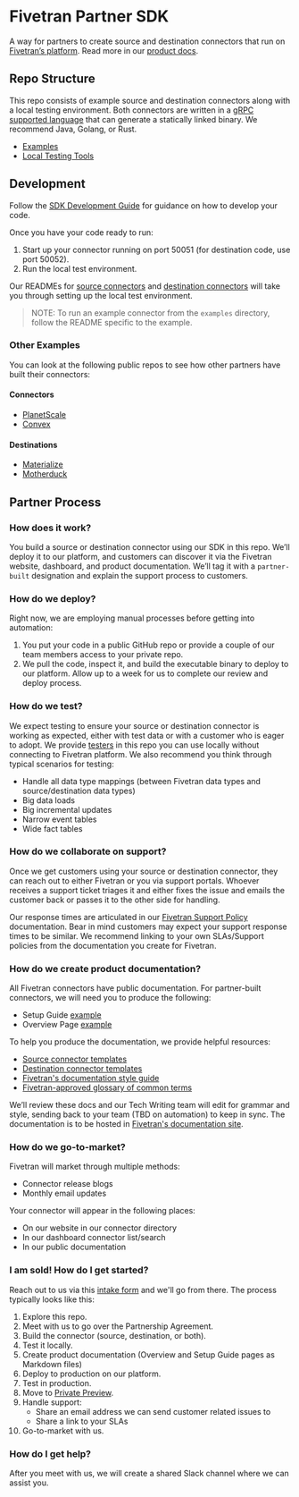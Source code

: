 # Fivetran Partner SDK
A way for partners to create source and destination connectors that run on [Fivetran’s platform](https://www.fivetran.com/). Read more in our [product docs](https://fivetran.com/docs/partner-built-program). 

## Repo Structure
This repo consists of example source and destination connectors along with a local testing environment. Both connectors are written in a [gRPC supported language](https://grpc.io/docs/languages/) that can generate a statically linked binary. We recommend Java, Golang, or Rust. 
* [Examples](examples)
* [Local Testing Tools](tools/)

## Development
Follow the [SDK Development Guide](development-guide.md) for guidance on how to develop your code. 

Once you have your code ready to run:
1. Start up your connector running on port 50051 (for destination code, use port 50052).
2. Run the local test environment.

Our READMEs for [source connectors](tools/source-connector-tester/) and [destination connectors](tools/destination-connector-tester/) will take you through setting up the local test environment. 

> NOTE: To run an example connector from the `examples` directory, follow the README specific to the example. 

### Other Examples
You can look at the following public repos to see how other partners have built their connectors:
#### Connectors
* [PlanetScale](https://github.com/planetscale/fivetran-source)
* [Convex](https://github.com/get-convex/convex-backend/tree/main/crates/fivetran_source)
#### Destinations
* [Materialize](https://github.com/MaterializeInc/materialize/tree/main/src/fivetran-destination)
* [Motherduck](https://github.com/MotherDuck-Open-Source/motherduck-fivetran-connector)

## Partner Process

### How does it work?
You build a source or destination connector using our SDK in this repo. We’ll deploy it to our platform, and customers can discover it via the Fivetran website, dashboard, and product documentation. We’ll tag it with a `partner-built` designation and explain the support process to customers. 

### How do we deploy?
Right now, we are employing manual processes before getting into automation:
1. You put your code in a public GitHub repo or provide a couple of our team members access to your private repo. 
2. We pull the code, inspect it, and build the executable binary to deploy to our platform. Allow up to a week for us to complete our review and deploy process.

### How do we test?
We expect testing to ensure your source or destination connector is working as expected, either with test data or with a customer who is eager to adopt. We provide [testers](tools/) in this repo you can use locally without connecting to Fivetran platform. We also recommend you think through typical scenarios for testing:

* Handle all data type mappings (between Fivetran data types and source/destination data types)
* Big data loads
* Big incremental updates
* Narrow event tables
* Wide fact tables

### How do we collaborate on support?
Once we get customers using your source or destination connector, they can reach out to either Fivetran or you via support portals. Whoever receives a support ticket triages it and either fixes the issue and emails the customer back or passes it to the other side for handling.

Our response times are articulated in our [Fivetran Support Policy](https://support.fivetran.com/hc/en-us/articles/5893119459223-Fivetran-Support-Policy) documentation. Bear in mind customers may expect your support response times to be similar. We recommend linking to your own SLAs/Support policies from the documentation you create for Fivetran. 

### How do we create product documentation?
All Fivetran connectors have public documentation. For partner-built connectors, we will need you to produce the following:
* Setup Guide [example](https://fivetran.com/docs/databases/cosmos/setup-guide)
* Overview Page [example](https://fivetran.com/docs/databases/cosmos)

To help you produce the documentation, we provide helpful resources:
* [Source connector templates](doc-templates/source-connector-templates/)
* [Destination connector templates](doc-templates/destination-connector-templates/)
* [Fivetran's documentation style guide](https://github.com/fivetran/fivetran_sdk/tree/main/style-guide/style-guide.md)
* [Fivetran-approved glossary of common terms](https://github.com/fivetran/fivetran_sdk/tree/main/style-guide/common-terms-glossary.md)

We’ll review these docs and our Tech Writing team will edit for grammar and style, sending back to your team (TBD on automation) to keep in sync. The documentation is to be hosted in [Fivetran's documentation site](https://fivetran.com/docs/getting-started).

### How do we go-to-market?
Fivetran will market through multiple methods:
* Connector release blogs
* Monthly email updates

Your connector will appear in the following places:
* On our website in our connector directory
* In our dashboard connector list/search
* In our public documentation

### I am sold! How do I get started?
Reach out to us via this [intake form](https://docs.google.com/forms/d/e/1FAIpQLScyxlu4Lhm_P4WfTit-WM_PazbFmZ1YBHDCeFXvu0O_5sA45w/viewform) and we'll go from there.
The process typically looks like this:
1. Explore this repo.
2. Meet with us to go over the Partnership Agreement.
3. Build the connector (source, destination, or both).
4. Test it locally.
5. Create product documentation (Overview and Setup Guide pages as Markdown files)
6. Deploy to production on our platform.
7. Test in production.
8. Move to [Private Preview](https://fivetran.com/docs/core-concepts#releasephases).
9. Handle support:
    * Share an email address we can send customer related issues to
    * Share a link to your SLAs
10. Go-to-market with us.

### How do I get help?
After you meet with us, we will create a shared Slack channel where we can assist you.
